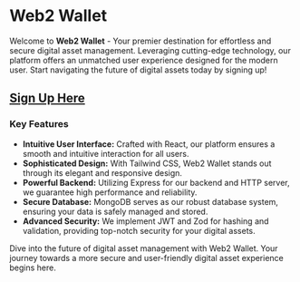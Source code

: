 # Web2 Wallet

Welcome to **Web2 Wallet** - Your premier destination for effortless and secure digital asset management. Leveraging cutting-edge technology, our platform offers an unmatched user experience designed for the modern user. Start navigating the future of digital assets today by signing up!

## [Sign Up Here](https://web2wallet.rohithreddy.site/signup)

### Key Features

- **Intuitive User Interface:** Crafted with React, our platform ensures a smooth and intuitive interaction for all users.
- **Sophisticated Design:** With Tailwind CSS, Web2 Wallet stands out through its elegant and responsive design.
- **Powerful Backend:** Utilizing Express for our backend and HTTP server, we guarantee high performance and reliability.
- **Secure Database:** MongoDB serves as our robust database system, ensuring your data is safely managed and stored.
- **Advanced Security:** We implement JWT and Zod for hashing and validation, providing top-notch security for your digital assets.

Dive into the future of digital asset management with Web2 Wallet. Your journey towards a more secure and user-friendly digital asset experience begins here.
